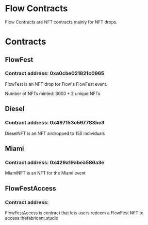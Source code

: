 # Flow Contracts

Flow Contracts are NFT contracts mainly for NFT drops.

# Contracts

## FlowFest

### Contract address: 0xa0cbe021821c0965

FlowFest is an NFT drop for Flow's FlowFest event. 

Number of NFTs minted: 3000 * 2 unique NFTs

## Diesel

### Contract address: 0x497153c597783bc3

DieselNFT is an NFT airdropped to 150 individuals


## Miami

### Contract address: 0x429a19abea586a3e

MiamiNFT is an NFT for the Miami event


## FlowFestAccess

### Contract address: 

FlowFestAccess is contract that lets users redeem a FlowFest NFT to access thefabricant.studio

